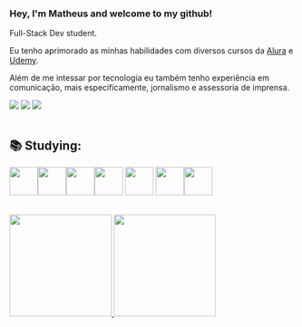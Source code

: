 ### Hey, I'm Matheus and welcome to my github!

Full-Stack Dev student.

Eu tenho aprimorado as minhas habilidades com diversos cursos da [Alura](https://www.alura.com.br) e [Udemy](http://www.udemy.com).

Além de me intessar por tecnologia eu também tenho experiência em comunicação, mais especificamente, jornalismo e assessoria de imprensa.

<div>
<a href="https://instagram.com/eu_matheusvargas" target="_blank"><img src="https://img.shields.io/badge/-Instagram-%23E4405F?style=for-the-badge&logo=instagram&logoColor=white" target="_blank"></a>
<a href = "mailto:matheusvargas042@gmail.com"><img src="https://img.shields.io/badge/Gmail-D14836?style=for-the-badge&logo=gmail&logoColor=white" target="_blank"></a>
<a href="https://twitter.com/_matheusva" target="_blank"><img src="https://img.shields.io/badge/-Twitter-%231DA1F2.svg?style=for-the-badge&logo=twitter&logoColor=white" target="_blank"></a>
</div>

<br>

## :books: Studying:
<img src="https://cdn.jsdelivr.net/gh/devicons/devicon/icons/html5/html5-original-wordmark.svg" width="50" height="50"/><img src="https://cdn.jsdelivr.net/gh/devicons/devicon/icons/css3/css3-original-wordmark.svg" width="50" height="50"/><img src="https://cdn.jsdelivr.net/gh/devicons/devicon/icons/javascript/javascript-original.svg" width="50" height="50"/><img src="https://cdn.jsdelivr.net/gh/devicons/devicon/icons/bootstrap/bootstrap-original.svg" width="50" height="50"/> <img src="https://cdn.jsdelivr.net/gh/devicons/devicon/icons/react/react-original.svg" width="50" height="50"/> <img src="https://cdn.jsdelivr.net/gh/devicons/devicon/icons/nodejs/nodejs-original.svg" width="50" height="50"/><img src="https://cdn.jsdelivr.net/gh/devicons/devicon/icons/git/git-original.svg" width="50" height="50"/>
          
<br>

<div>
<a href="https://github.com/mattheusva">
<img height="180em" src="https://github-readme-stats.vercel.app/api/top-langs/?username=mattheusva&layout=compact&langs_count=7&theme=dracula"/>
<img height="180em" src="https://github-readme-stats.vercel.app/api?username=mattheusva&show_icons=true&theme=dracula&include_all_commits=true&count_private=true"/>
</div>
